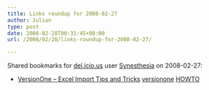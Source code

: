 ```yaml
---
title: Links roundup for 2008-02-27
author: Julian
type: post
date: 2008-02-28T00:31:45+00:00
url: /2008/02/28/links-roundup-for-2008-02-27/

---
```

Shared bookmarks for [del.icio.us][1] user [Synesthesia][2] on 2008-02-27:

  * [VersionOne &#8211; Excel Import Tips and Tricks][3] 
    [versionone][4] [HOWTO][5] </li> </ul>

 [1]: https://del.icio.us/
 [2]: https://del.icio.us/synesthesia
 [3]: https://community.versionone.com/KnowledgeBase/FAQs/Q11412.aspx
 [4]: https://del.icio.us/synesthesia/versionone
 [5]: https://del.icio.us/synesthesia/HOWTO